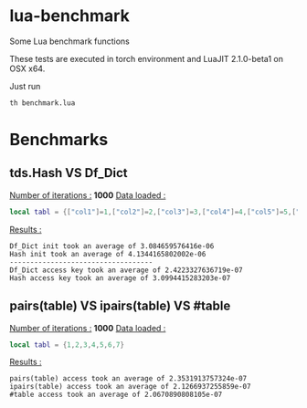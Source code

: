 # lua-benchmark
Some Lua benchmark functions

These tests are executed in torch environment and LuaJIT 2.1.0-beta1 on OSX x64.

Just run 
```bash
th benchmark.lua
```

# Benchmarks

## tds.Hash VS Df_Dict

<u>Number of iterations :</u> **1000**
<u>Data loaded :</u>
```lua
local tabl = {["col1"]=1,["col2"]=2,["col3"]=3,["col4"]=4,["col5"]=5,["col6"]=6,["col7"]=7}
```
<u>Results :</u>
```
Df_Dict init took an average of 3.084659576416e-06
Hash init took an average of 4.1344165802002e-06
-----------------------------------
Df_Dict access key took an average of 2.4223327636719e-07
Hash access key took an average of 3.0994415283203e-07
```

## pairs(table) VS ipairs(table) VS #table

<u>Number of iterations :</u> **1000**
<u>Data loaded :</u>
```lua
local tabl = {1,2,3,4,5,6,7}
```
<u>Results :</u>
```
pairs(table) access took an average of 2.3531913757324e-07
ipairs(table) access took an average of 2.1266937255859e-07
#table access took an average of 2.0670890808105e-07
```